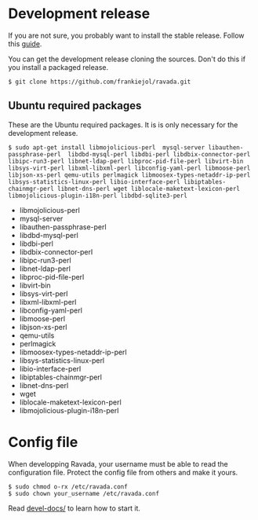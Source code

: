 # Development release

If you are not sure, you probably want to install the stable release.
Follow this [guide](https://github.com/UPC/ravada/blob/master/docs/INSTALL.md).

You can get the development release cloning the sources. Don't do this if you install
a packaged release.

    $ git clone https://github.com/frankiejol/ravada.git

## Ubuntu required packages

These are the Ubuntu required packages. It is is only necessary for the
development release.

    $ sudo apt-get install libmojolicious-perl  mysql-server libauthen-passphrase-perl  libdbd-mysql-perl libdbi-perl libdbix-connector-perl libipc-run3-perl libnet-ldap-perl libproc-pid-file-perl libvirt-bin libsys-virt-perl libxml-libxml-perl libconfig-yaml-perl libmoose-perl libjson-xs-perl qemu-utils perlmagick libmoosex-types-netaddr-ip-perl libsys-statistics-linux-perl libio-interface-perl libiptables-chainmgr-perl libnet-dns-perl wget liblocale-maketext-lexicon-perl libmojolicious-plugin-i18n-perl libdbd-sqlite3-perl

- libmojolicious-perl
- mysql-server
- libauthen-passphrase-perl
- libdbd-mysql-perl
- libdbi-perl
- libdbix-connector-perl
- libipc-run3-perl
- libnet-ldap-perl
- libproc-pid-file-perl
- libvirt-bin
- libsys-virt-perl
- libxml-libxml-perl
- libconfig-yaml-perl
- libmoose-perl
- libjson-xs-perl
- qemu-utils
- perlmagick
- libmoosex-types-netaddr-ip-perl
- libsys-statistics-linux-perl
- libio-interface-perl
- libiptables-chainmgr-perl
- libnet-dns-perl
- wget
- liblocale-maketext-lexicon-perl
- libmojolicious-plugin-i18n-perl


# Config file
When developping Ravada, your username must be able to read the configuration file. Protect the config file from others and make it yours.

    $ sudo chmod o-rx /etc/ravada.conf
    $ sudo chown your_username /etc/ravada.conf

Read [devel-docs/](https://github.com/UPC/ravada/blob/master/devel-docs/) to learn how to start it.

